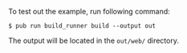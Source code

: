 To test out the example, run following command:

```
$ pub run build_runner build --output out
```

The output will be located in the `out/web/` directory.
